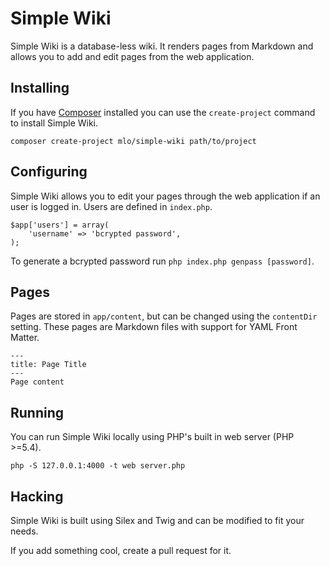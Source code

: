 # Simple Wiki

Simple Wiki is a database-less wiki. It renders pages from Markdown and allows
you to add and edit pages from the web application.

## Installing

If you have [Composer](https://getcomposer.org) installed you can use the
`create-project` command to install Simple Wiki.

    composer create-project mlo/simple-wiki path/to/project

## Configuring

Simple Wiki allows you to edit your pages through the web application if an
user is logged in. Users are defined in `index.php`.

    $app['users'] = array(
        'username' => 'bcrypted password',
    );

To generate a bcrypted password run `php index.php genpass [password]`.

## Pages

Pages are stored in `app/content`, but can be changed using the `contentDir`
setting. These pages are Markdown files with support for YAML Front Matter.

    ---
    title: Page Title
    ---
    Page content

## Running

You can run Simple Wiki locally using PHP's built in web server (PHP >=5.4).

    php -S 127.0.0.1:4000 -t web server.php

## Hacking

Simple Wiki is built using Silex and Twig and can be modified to fit your needs.

If you add something cool, create a pull request for it.
